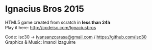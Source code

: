 # Ignacius Bros 2015

HTML5 game created from scratch in **less than 24h**<br />
Play it here: http://codeisc.com/Ignaciusbros

Code: isc30 -> ivansanzcarasa@gmail.com / https://github.com/isc30<br />
Graphics & Music: Imanol Izaguirre
